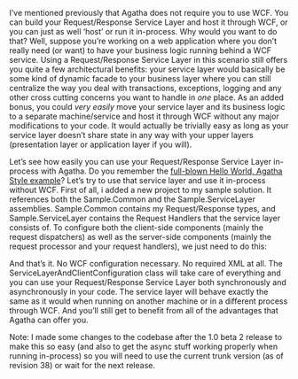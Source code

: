 I’ve mentioned previously that Agatha does not require you to use WCF. You can build your Request/Response Service Layer and host it through WCF, or you can just as well ‘host’ or run it in-process. Why would you want to do that? Well, suppose you’re working on a web application where you don’t really need (or want) to have your business logic running behind a WCF service. Using a Request/Response Service Layer in this scenario still offers you quite a few architectural benefits: your service layer would basically be some kind of dynamic facade to your business layer where you can still centralize the way you deal with transactions, exceptions, logging and any other cross cutting concerns you want to handle in <em>one</em> place. As an added bonus, you could <em>very easily</em> move your service layer and its business logic to a separate machine/service and host it through WCF without any major modifications to your code. It would actually be trivially easy as long as your service layer doesn’t share state in any way with your upper layers (presentation layer or application layer if you will).

Let’s see how easily you can use your Request/Response Service Layer in-process with Agatha. Do you remember the <a href="http://davybrion.com/blog/2009/11/hello-world-with-agatha/" target="_blank">full-blown Hello World, Agatha Style example</a>? Let’s try to use that service layer and use it in-process without WCF. First of all, i added a new project to my sample solution. It references both the Sample.Common and the Sample.ServiceLayer assemblies. Sample.Common contains my Request/Response types, and Sample.ServiceLayer contains the Request Handlers that the service layer consists of. To configure both the client-side components (mainly the request dispatchers) as well as the server-side components (mainly the request processor and your request handlers), we just need to do this:

<script src="https://gist.github.com/3685685.js?file=s1.cs"></script>

And that’s it. No WCF configuration necessary. No required XML at all. The ServiceLayerAndClientConfiguration class will take care of everything and you can use your Request/Response Service Layer both synchronously and asynchronously in your code. The service layer will behave exactly the same as it would when running on another machine or in a different process through WCF. And you’ll still get to benefit from all of the advantages that Agatha can offer you.

Note: I made some changes to the codebase after the 1.0 beta 2 release to make this so easy (and also to get the async stuff working properly when running in-process) so you will need to use the current trunk version (as of revision 38) or wait for the next release.
